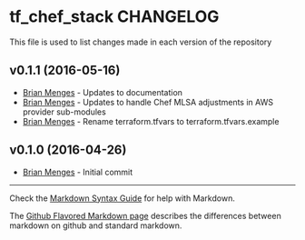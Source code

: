 tf_chef_stack CHANGELOG
=========================

This file is used to list changes made in each version of the repository

v0.1.1 (2016-05-16)
-------------------
- [Brian Menges](https://github.com/mengesb) - Updates to documentation
- [Brian Menges](https://github.com/mengesb) - Updates to handle Chef MLSA adjustments in AWS provider sub-modules
- [Brian Menges](https://github.com/mengesb) - Rename terraform.tfvars to terraform.tfvars.example

v0.1.0 (2016-04-26)
-------------------
- [Brian Menges](https://github.com/mengesb) - Initial commit

- - -
Check the [Markdown Syntax Guide](http://daringfireball.net/projects/markdown/syntax) for help with Markdown.

The [Github Flavored Markdown page](http://github.github.com/github-flavored-markdown/) describes the differences between markdown on github and standard markdown.

